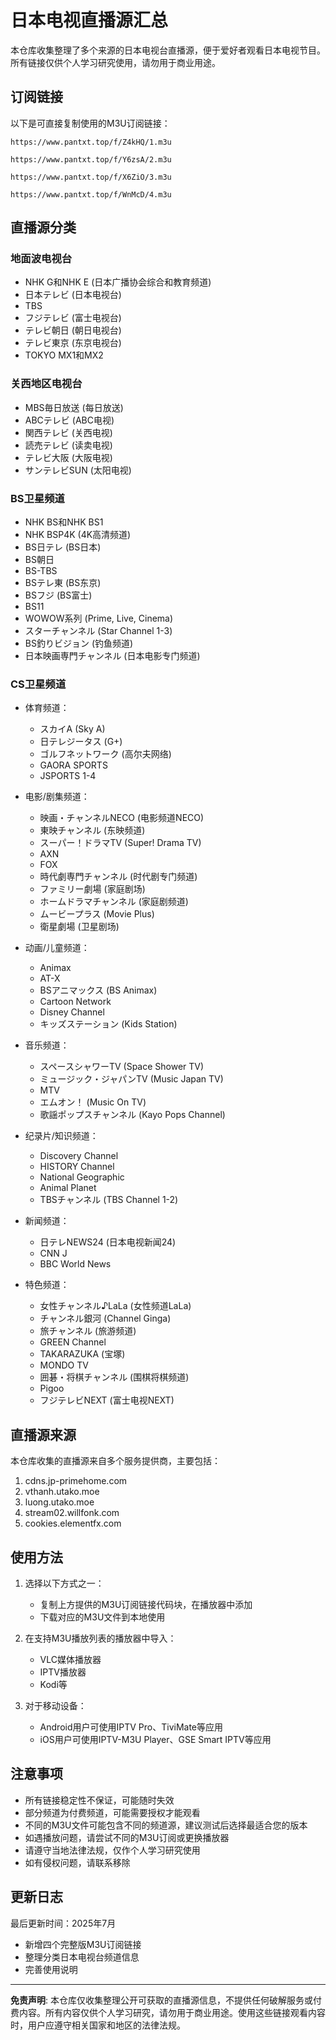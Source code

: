 # 日本电视直播源汇总

本仓库收集整理了多个来源的日本电视台直播源，便于爱好者观看日本电视节目。所有链接仅供个人学习研究使用，请勿用于商业用途。

## 订阅链接

以下是可直接复制使用的M3U订阅链接：

```
https://www.pantxt.top/f/Z4kHQ/1.m3u
```

```
https://www.pantxt.top/f/Y6zsA/2.m3u
```

```
https://www.pantxt.top/f/X6ZiO/3.m3u
```

```
https://www.pantxt.top/f/WnMcD/4.m3u
```

## 直播源分类

### 地面波电视台
- NHK G和NHK E (日本广播协会综合和教育频道)
- 日本テレビ (日本电视台)
- TBS
- フジテレビ (富士电视台)
- テレビ朝日 (朝日电视台)
- テレビ東京 (东京电视台)
- TOKYO MX1和MX2

### 关西地区电视台
- MBS毎日放送 (每日放送)
- ABCテレビ (ABC电视)
- 関西テレビ (关西电视)
- 読売テレビ (读卖电视)
- テレビ大阪 (大阪电视)
- サンテレビSUN (太阳电视)

### BS卫星频道
- NHK BS和NHK BS1
- NHK BSP4K (4K高清频道)
- BS日テレ (BS日本)
- BS朝日
- BS-TBS
- BSテレ東 (BS东京)
- BSフジ (BS富士)
- BS11
- WOWOW系列 (Prime, Live, Cinema)
- スターチャンネル (Star Channel 1-3)
- BS釣りビジョン (钓鱼频道)
- 日本映画専門チャンネル (日本电影专门频道)

### CS卫星频道
- 体育频道：
  - スカイA (Sky A)
  - 日テレジータス (G+)
  - ゴルフネットワーク (高尔夫网络)
  - GAORA SPORTS
  - JSPORTS 1-4

- 电影/剧集频道：
  - 映画・チャンネルNECO (电影频道NECO)
  - 東映チャンネル (东映频道)
  - スーパー！ドラマTV (Super! Drama TV)
  - AXN
  - FOX
  - 時代劇専門チャンネル (时代剧专门频道)
  - ファミリー劇場 (家庭剧场)
  - ホームドラマチャンネル (家庭剧频道)
  - ムービープラス (Movie Plus)
  - 衛星劇場 (卫星剧场)

- 动画/儿童频道：
  - Animax
  - AT-X
  - BSアニマックス (BS Animax)
  - Cartoon Network
  - Disney Channel
  - キッズステーション (Kids Station)

- 音乐频道：
  - スペースシャワーTV (Space Shower TV)
  - ミュージック・ジャパンTV (Music Japan TV)
  - MTV
  - エムオン！ (Music On TV)
  - 歌謡ポップスチャンネル (Kayo Pops Channel)

- 纪录片/知识频道：
  - Discovery Channel
  - HISTORY Channel
  - National Geographic
  - Animal Planet
  - TBSチャンネル (TBS Channel 1-2)

- 新闻频道：
  - 日テレNEWS24 (日本电视新闻24)
  - CNN J
  - BBC World News

- 特色频道：
  - 女性チャンネル♪LaLa (女性频道LaLa)
  - チャンネル銀河 (Channel Ginga)
  - 旅チャンネル (旅游频道)
  - GREEN Channel
  - TAKARAZUKA (宝塚)
  - MONDO TV
  - 囲碁・将棋チャンネル (围棋将棋频道)
  - Pigoo
  - フジテレビNEXT (富士电视NEXT)

## 直播源来源

本仓库收集的直播源来自多个服务提供商，主要包括：

1. cdns.jp-primehome.com
2. vthanh.utako.moe
3. luong.utako.moe
4. stream02.willfonk.com
5. cookies.elementfx.com

## 使用方法

1. 选择以下方式之一：
   - 复制上方提供的M3U订阅链接代码块，在播放器中添加
   - 下载对应的M3U文件到本地使用
   
2. 在支持M3U播放列表的播放器中导入：
   - VLC媒体播放器
   - IPTV播放器
   - Kodi等

3. 对于移动设备：
   - Android用户可使用IPTV Pro、TiviMate等应用
   - iOS用户可使用IPTV-M3U Player、GSE Smart IPTV等应用

## 注意事项

- 所有链接稳定性不保证，可能随时失效
- 部分频道为付费频道，可能需要授权才能观看
- 不同的M3U文件可能包含不同的频道源，建议测试后选择最适合您的版本
- 如遇播放问题，请尝试不同的M3U订阅或更换播放器
- 请遵守当地法律法规，仅作个人学习研究使用
- 如有侵权问题，请联系移除

## 更新日志

最后更新时间：2025年7月
- 新增四个完整版M3U订阅链接
- 整理分类日本电视台频道信息
- 完善使用说明

---

**免责声明**: 本仓库仅收集整理公开可获取的直播源信息，不提供任何破解服务或付费内容。所有内容仅供个人学习研究，请勿用于商业用途。使用这些链接观看内容时，用户应遵守相关国家和地区的法律法规。
